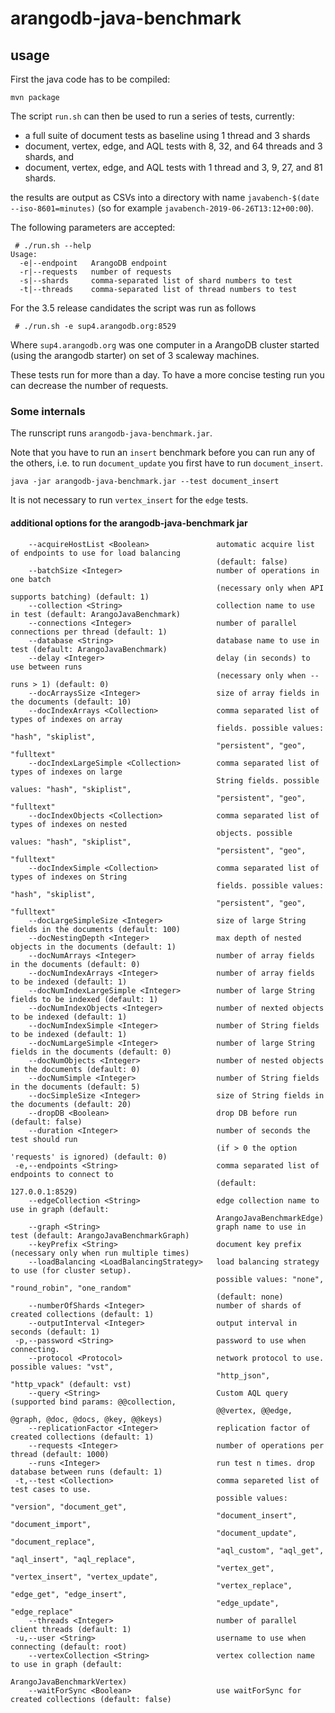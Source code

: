 # arangodb-java-benchmark

## usage

First the java code has to be compiled:

```
mvn package
```

The script `run.sh` can then be used to run a series of tests, currently:

 * a full suite of document tests as baseline using 1 thread and 3 shards
 * document, vertex, edge, and AQL tests with 8, 32, and 64 threads and 3 shards, and
 * document, vertex, edge, and AQL tests with 1 thread and 3, 9, 27, and 81 shards.

the results are output as CSVs into a directory with name `javabench-$(date --iso-8601=minutes)`
(so for example `javabench-2019-06-26T13:12+00:00`).

The following parameters are accepted:

```
 # ./run.sh --help
Usage:
  -e|--endpoint   ArangoDB endpoint
  -r|--requests   number of requests
  -s|--shards     comma-separated list of shard numbers to test
  -t|--threads    comma-separated list of thread numbers to test
```

For the 3.5 release candidates the script was run as follows

```
 # ./run.sh -e sup4.arangodb.org:8529 
```

Where `sup4.arangodb.org` was one computer in a ArangoDB cluster started (using
the arangodb starter) on set of 3 scaleway machines.

These tests run for more than a day. To have a more concise testing run
you can decrease the number of requests.

### Some internals

The runscript runs `arangodb-java-benchmark.jar`.

Note that you have to run an `insert` benchmark before you can run any of the others, i.e. to run
`document_update` you first have to run `document_insert`.

```
java -jar arangodb-java-benchmark.jar --test document_insert
```
It is not necessary to run `vertex_insert` for the `edge` tests.

#### additional options for the arangodb-java-benchmark jar

```
    --acquireHostList <Boolean>               automatic acquire list of endpoints to use for load balancing
                                              (default: false)
    --batchSize <Integer>                     number of operations in one batch
                                              (necessary only when API supports batching) (default: 1)
    --collection <String>                     collection name to use in test (default: ArangoJavaBenchmark)
    --connections <Integer>                   number of parallel connections per thread (default: 1)
    --database <String>                       database name to use in test (default: ArangoJavaBenchmark)
    --delay <Integer>                         delay (in seconds) to use between runs
                                              (necessary only when --runs > 1) (default: 0)
    --docArraysSize <Integer>                 size of array fields in the documents (default: 10)
    --docIndexArrays <Collection>             comma separated list of types of indexes on array
                                              fields. possible values: "hash", "skiplist",
                                              "persistent", "geo", "fulltext"
    --docIndexLargeSimple <Collection>        comma separated list of types of indexes on large
                                              String fields. possible values: "hash", "skiplist",
                                              "persistent", "geo", "fulltext"
    --docIndexObjects <Collection>            comma separated list of types of indexes on nested
                                              objects. possible values: "hash", "skiplist",
                                              "persistent", "geo", "fulltext"
    --docIndexSimple <Collection>             comma separated list of types of indexes on String
                                              fields. possible values: "hash", "skiplist",
                                              "persistent", "geo", "fulltext"
    --docLargeSimpleSize <Integer>            size of large String fields in the documents (default: 100)
    --docNestingDepth <Integer>               max depth of nested objects in the documents (default: 1)
    --docNumArrays <Integer>                  number of array fields in the documents (default: 0)
    --docNumIndexArrays <Integer>             number of array fields to be indexed (default: 1)
    --docNumIndexLargeSimple <Integer>        number of large String fields to be indexed (default: 1)
    --docNumIndexObjects <Integer>            number of nexted objects to be indexed (default: 1)
    --docNumIndexSimple <Integer>             number of String fields to be indexed (default: 1)
    --docNumLargeSimple <Integer>             number of large String fields in the documents (default: 0)
    --docNumObjects <Integer>                 number of nested objects in the documents (default: 0)
    --docNumSimple <Integer>                  number of String fields in the documents (default: 5)
    --docSimpleSize <Integer>                 size of String fields in the documents (default: 20)
    --dropDB <Boolean>                        drop DB before run (default: false)
    --duration <Integer>                      number of seconds the test should run
                                              (if > 0 the option 'requests' is ignored) (default: 0)
 -e,--endpoints <String>                      comma separated list of endpoints to connect to
                                              (default: 127.0.0.1:8529)
    --edgeCollection <String>                 edge collection name to use in graph (default:
                                              ArangoJavaBenchmarkEdge)
    --graph <String>                          graph name to use in test (default: ArangoJavaBenchmarkGraph)
    --keyPrefix <String>                      document key prefix (necessary only when run multiple times)
    --loadBalancing <LoadBalancingStrategy>   load balancing strategy to use (for cluster setup).
                                              possible values: "none", "round_robin", "one_random"
                                              (default: none)
    --numberOfShards <Integer>                number of shards of created collections (default: 1)
    --outputInterval <Integer>                output interval in seconds (default: 1)
 -p,--password <String>                       password to use when connecting.
    --protocol <Protocol>                     network protocol to use. possible values: "vst",
                                              "http_json", "http_vpack" (default: vst)
    --query <String>                          Custom AQL query (supported bind params: @@collection,
                                              @@vertex, @@edge, @graph, @doc, @docs, @key, @@keys)
    --replicationFactor <Integer>             replication factor of created collections (default: 1)
    --requests <Integer>                      number of operations per thread (default: 1000)
    --runs <Integer>                          run test n times. drop database between runs (default: 1)
 -t,--test <Collection>                       comma separeted list of test cases to use.
                                              possible values: "version", "document_get",
                                              "document_insert", "document_import",
                                              "document_update", "document_replace",
                                              "aql_custom", "aql_get", "aql_insert", "aql_replace", 
                                              "vertex_get", "vertex_insert", "vertex_update",
                                              "vertex_replace", "edge_get", "edge_insert",
                                              "edge_update", "edge_replace"
    --threads <Integer>                       number of parallel client threads (default: 1)
 -u,--user <String>                           username to use when connecting (default: root)
    --vertexCollection <String>               vertex collection name to use in graph (default:
                                              ArangoJavaBenchmarkVertex)
    --waitForSync <Boolean>                   use waitForSync for created collections (default: false)
```
